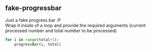 ## fake-progressbar
Just a fake progress bar :P  
Wrap it inside of a loop and provide the required arguments (current processed number and total number to be processed)  
```Python
for i in range(total+1):
    progressBar(i, total)
```